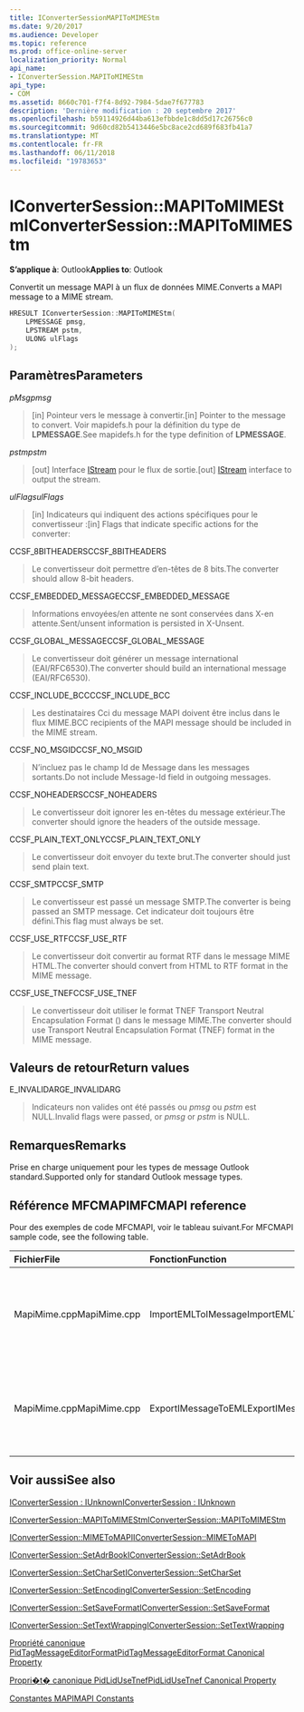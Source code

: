 ```yaml
---
title: IConverterSessionMAPIToMIMEStm
ms.date: 9/20/2017
ms.audience: Developer
ms.topic: reference
ms.prod: office-online-server
localization_priority: Normal
api_name:
- IConverterSession.MAPIToMIMEStm
api_type:
- COM
ms.assetid: 8660c701-f7f4-8d92-7984-5dae7f677783
description: 'Dernière modification : 20 septembre 2017'
ms.openlocfilehash: b59114926d44ba613efbbde1c8dd5d17c26756c0
ms.sourcegitcommit: 9d60cd82b5413446e5bc8ace2cd689f683fb41a7
ms.translationtype: MT
ms.contentlocale: fr-FR
ms.lasthandoff: 06/11/2018
ms.locfileid: "19783653"
---
```

# <a name="iconvertersessionmapitomimestm"></a><span data-ttu-id="2b236-103">IConverterSession::MAPIToMIMEStm</span><span class="sxs-lookup"><span data-stu-id="2b236-103">IConverterSession::MAPIToMIMEStm</span></span>
 
  
<span data-ttu-id="2b236-104">**S’applique à**: Outlook</span><span class="sxs-lookup"><span data-stu-id="2b236-104">**Applies to**: Outlook</span></span> 
  
<span data-ttu-id="2b236-105">Convertit un message MAPI à un flux de données MIME.</span><span class="sxs-lookup"><span data-stu-id="2b236-105">Converts a MAPI message to a MIME stream.</span></span>
  
```cpp
HRESULT IConverterSession::MAPIToMIMEStm( 
    LPMESSAGE pmsg, 
    LPSTREAM pstm, 
    ULONG ulFlags 
);
```

## <a name="parameters"></a><span data-ttu-id="2b236-106">Paramètres</span><span class="sxs-lookup"><span data-stu-id="2b236-106">Parameters</span></span>

 <span data-ttu-id="2b236-107">_pMsg_</span><span class="sxs-lookup"><span data-stu-id="2b236-107">_pmsg_</span></span>
  
> <span data-ttu-id="2b236-108">[in] Pointeur vers le message à convertir.</span><span class="sxs-lookup"><span data-stu-id="2b236-108">[in] Pointer to the message to convert.</span></span> <span data-ttu-id="2b236-109">Voir mapidefs.h pour la définition du type de **LPMESSAGE**.</span><span class="sxs-lookup"><span data-stu-id="2b236-109">See mapidefs.h for the type definition of **LPMESSAGE**.</span></span>
    
 <span data-ttu-id="2b236-110">_pstm_</span><span class="sxs-lookup"><span data-stu-id="2b236-110">_pstm_</span></span>
  
> <span data-ttu-id="2b236-111">[out] Interface [IStream](http://msdn.microsoft.com/en-us/library/aa380034%28VS.85%29.aspx) pour le flux de sortie.</span><span class="sxs-lookup"><span data-stu-id="2b236-111">[out] [IStream](http://msdn.microsoft.com/en-us/library/aa380034%28VS.85%29.aspx) interface to output the stream.</span></span> 
    
 <span data-ttu-id="2b236-112">_ulFlags_</span><span class="sxs-lookup"><span data-stu-id="2b236-112">_ulFlags_</span></span>
  
>  <span data-ttu-id="2b236-113">[in] Indicateurs qui indiquent des actions spécifiques pour le convertisseur :</span><span class="sxs-lookup"><span data-stu-id="2b236-113">[in] Flags that indicate specific actions for the converter:</span></span> 
    
<span data-ttu-id="2b236-114">CCSF_8BITHEADERS</span><span class="sxs-lookup"><span data-stu-id="2b236-114">CCSF_8BITHEADERS</span></span>
  
> <span data-ttu-id="2b236-115">Le convertisseur doit permettre d’en-têtes de 8 bits.</span><span class="sxs-lookup"><span data-stu-id="2b236-115">The converter should allow 8-bit headers.</span></span>
    
<span data-ttu-id="2b236-116">CCSF_EMBEDDED_MESSAGE</span><span class="sxs-lookup"><span data-stu-id="2b236-116">CCSF_EMBEDDED_MESSAGE</span></span>
  
> <span data-ttu-id="2b236-117">Informations envoyées/en attente ne sont conservées dans X-en attente.</span><span class="sxs-lookup"><span data-stu-id="2b236-117">Sent/unsent information is persisted in X-Unsent.</span></span>
    
<span data-ttu-id="2b236-118">CCSF_GLOBAL_MESSAGE</span><span class="sxs-lookup"><span data-stu-id="2b236-118">CCSF_GLOBAL_MESSAGE</span></span>
  
> <span data-ttu-id="2b236-119">Le convertisseur doit générer un message international (EAI/RFC6530).</span><span class="sxs-lookup"><span data-stu-id="2b236-119">The converter should build an international message (EAI/RFC6530).</span></span>
    
<span data-ttu-id="2b236-120">CCSF_INCLUDE_BCC</span><span class="sxs-lookup"><span data-stu-id="2b236-120">CCSF_INCLUDE_BCC</span></span>
  
> <span data-ttu-id="2b236-121">Les destinataires Cci du message MAPI doivent être inclus dans le flux MIME.</span><span class="sxs-lookup"><span data-stu-id="2b236-121">BCC recipients of the MAPI message should be included in the MIME stream.</span></span>
    
<span data-ttu-id="2b236-122">CCSF_NO_MSGID</span><span class="sxs-lookup"><span data-stu-id="2b236-122">CCSF_NO_MSGID</span></span>
  
> <span data-ttu-id="2b236-123">N’incluez pas le champ Id de Message dans les messages sortants.</span><span class="sxs-lookup"><span data-stu-id="2b236-123">Do not include Message-Id field in outgoing messages.</span></span>
    
<span data-ttu-id="2b236-124">CCSF_NOHEADERS</span><span class="sxs-lookup"><span data-stu-id="2b236-124">CCSF_NOHEADERS</span></span>
  
> <span data-ttu-id="2b236-125">Le convertisseur doit ignorer les en-têtes du message extérieur.</span><span class="sxs-lookup"><span data-stu-id="2b236-125">The converter should ignore the headers of the outside message.</span></span>
    
<span data-ttu-id="2b236-126">CCSF_PLAIN_TEXT_ONLY</span><span class="sxs-lookup"><span data-stu-id="2b236-126">CCSF_PLAIN_TEXT_ONLY</span></span>
  
> <span data-ttu-id="2b236-127">Le convertisseur doit envoyer du texte brut.</span><span class="sxs-lookup"><span data-stu-id="2b236-127">The converter should just send plain text.</span></span>
    
<span data-ttu-id="2b236-128">CCSF_SMTP</span><span class="sxs-lookup"><span data-stu-id="2b236-128">CCSF_SMTP</span></span>
  
> <span data-ttu-id="2b236-129">Le convertisseur est passé un message SMTP.</span><span class="sxs-lookup"><span data-stu-id="2b236-129">The converter is being passed an SMTP message.</span></span> <span data-ttu-id="2b236-130">Cet indicateur doit toujours être défini.</span><span class="sxs-lookup"><span data-stu-id="2b236-130">This flag must always be set.</span></span>
    
<span data-ttu-id="2b236-131">CCSF_USE_RTF</span><span class="sxs-lookup"><span data-stu-id="2b236-131">CCSF_USE_RTF</span></span>
  
> <span data-ttu-id="2b236-132">Le convertisseur doit convertir au format RTF dans le message MIME HTML.</span><span class="sxs-lookup"><span data-stu-id="2b236-132">The converter should convert from HTML to RTF format in the MIME message.</span></span>
    
<span data-ttu-id="2b236-133">CCSF_USE_TNEF</span><span class="sxs-lookup"><span data-stu-id="2b236-133">CCSF_USE_TNEF</span></span>
  
> <span data-ttu-id="2b236-134">Le convertisseur doit utiliser le format TNEF Transport Neutral Encapsulation Format () dans le message MIME.</span><span class="sxs-lookup"><span data-stu-id="2b236-134">The converter should use Transport Neutral Encapsulation Format (TNEF) format in the MIME message.</span></span>
    
## <a name="return-values"></a><span data-ttu-id="2b236-135">Valeurs de retour</span><span class="sxs-lookup"><span data-stu-id="2b236-135">Return values</span></span>

<span data-ttu-id="2b236-136">E_INVALIDARG</span><span class="sxs-lookup"><span data-stu-id="2b236-136">E_INVALIDARG</span></span>
  
> <span data-ttu-id="2b236-137">Indicateurs non valides ont été passés ou *pmsg* ou *pstm* est NULL.</span><span class="sxs-lookup"><span data-stu-id="2b236-137">Invalid flags were passed, or  *pmsg*  or  *pstm*  is NULL.</span></span> 
    
## <a name="remarks"></a><span data-ttu-id="2b236-138">Remarques</span><span class="sxs-lookup"><span data-stu-id="2b236-138">Remarks</span></span>

<span data-ttu-id="2b236-139">Prise en charge uniquement pour les types de message Outlook standard.</span><span class="sxs-lookup"><span data-stu-id="2b236-139">Supported only for standard Outlook message types.</span></span>
  
## <a name="mfcmapi-reference"></a><span data-ttu-id="2b236-140">Référence MFCMAPI</span><span class="sxs-lookup"><span data-stu-id="2b236-140">MFCMAPI reference</span></span>

<span data-ttu-id="2b236-141">Pour des exemples de code MFCMAPI, voir le tableau suivant.</span><span class="sxs-lookup"><span data-stu-id="2b236-141">For MFCMAPI sample code, see the following table.</span></span>
  
|<span data-ttu-id="2b236-142">**Fichier**</span><span class="sxs-lookup"><span data-stu-id="2b236-142">**File**</span></span>|<span data-ttu-id="2b236-143">**Fonction**</span><span class="sxs-lookup"><span data-stu-id="2b236-143">**Function**</span></span>|<span data-ttu-id="2b236-144">**Commentaire**</span><span class="sxs-lookup"><span data-stu-id="2b236-144">**Comment**</span></span>|
|:-----|:-----|:-----|
|<span data-ttu-id="2b236-145">MapiMime.cpp</span><span class="sxs-lookup"><span data-stu-id="2b236-145">MapiMime.cpp</span></span>  <br/> |<span data-ttu-id="2b236-146">ImportEMLToIMessage</span><span class="sxs-lookup"><span data-stu-id="2b236-146">ImportEMLToIMessage</span></span>  <br/> |<span data-ttu-id="2b236-147">MFCMAPI utilise MimeToMAPI pour convertir un fichier EML à un message MAPI.</span><span class="sxs-lookup"><span data-stu-id="2b236-147">MFCMAPI uses MimeToMAPI to convert an EML file to a MAPI message.</span></span>  <br/> |
|<span data-ttu-id="2b236-148">MapiMime.cpp</span><span class="sxs-lookup"><span data-stu-id="2b236-148">MapiMime.cpp</span></span>  <br/> |<span data-ttu-id="2b236-149">ExportIMessageToEML</span><span class="sxs-lookup"><span data-stu-id="2b236-149">ExportIMessageToEML</span></span>  <br/> |<span data-ttu-id="2b236-150">MFCMAPI utilise MAPIToMIMEStm pour convertir un message MAPI dans un fichier EML.</span><span class="sxs-lookup"><span data-stu-id="2b236-150">MFCMAPI uses MAPIToMIMEStm to convert a MAPI message to an EML file.</span></span>  <br/> |
   
## <a name="see-also"></a><span data-ttu-id="2b236-151">Voir aussi</span><span class="sxs-lookup"><span data-stu-id="2b236-151">See also</span></span>



[<span data-ttu-id="2b236-152">IConverterSession : IUnknown</span><span class="sxs-lookup"><span data-stu-id="2b236-152">IConverterSession : IUnknown</span></span>](iconvertersessioniunknown.md)
  
[<span data-ttu-id="2b236-153">IConverterSession::MAPIToMIMEStm</span><span class="sxs-lookup"><span data-stu-id="2b236-153">IConverterSession::MAPIToMIMEStm</span></span>](iconvertersession-mapitomimestm.md)
  
[<span data-ttu-id="2b236-154">IConverterSession::MIMEToMAPI</span><span class="sxs-lookup"><span data-stu-id="2b236-154">IConverterSession::MIMEToMAPI</span></span>](iconvertersession-mimetomapi.md)
  
[<span data-ttu-id="2b236-155">IConverterSession::SetAdrBook</span><span class="sxs-lookup"><span data-stu-id="2b236-155">IConverterSession::SetAdrBook</span></span>](iconvertersession-setadrbook.md)
  
[<span data-ttu-id="2b236-156">IConverterSession::SetCharSet</span><span class="sxs-lookup"><span data-stu-id="2b236-156">IConverterSession::SetCharSet</span></span>](iconvertersession-setcharset.md)
  
[<span data-ttu-id="2b236-157">IConverterSession::SetEncoding</span><span class="sxs-lookup"><span data-stu-id="2b236-157">IConverterSession::SetEncoding</span></span>](iconvertersession-setencoding.md)
  
[<span data-ttu-id="2b236-158">IConverterSession::SetSaveFormat</span><span class="sxs-lookup"><span data-stu-id="2b236-158">IConverterSession::SetSaveFormat</span></span>](iconvertersession-setsaveformat.md)
  
[<span data-ttu-id="2b236-159">IConverterSession::SetTextWrapping</span><span class="sxs-lookup"><span data-stu-id="2b236-159">IConverterSession::SetTextWrapping</span></span>](iconvertersession-settextwrapping.md)
  
[<span data-ttu-id="2b236-160">Propriété canonique PidTagMessageEditorFormat</span><span class="sxs-lookup"><span data-stu-id="2b236-160">PidTagMessageEditorFormat Canonical Property</span></span>](pidtagmessageeditorformat-canonical-property.md)
  
[<span data-ttu-id="2b236-161">Propri�t� canonique PidLidUseTnef</span><span class="sxs-lookup"><span data-stu-id="2b236-161">PidLidUseTnef Canonical Property</span></span>](pidlidusetnef-canonical-property.md)


[<span data-ttu-id="2b236-162">Constantes MAPI</span><span class="sxs-lookup"><span data-stu-id="2b236-162">MAPI Constants</span></span>](mapi-constants.md)

